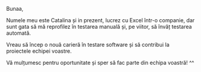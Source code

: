 
Bunaa,

Numele meu este Catalina și in prezent, lucrez cu Excel într-o companie, dar sunt gata să mă reprofilez în testarea manuală și, pe viitor, să învăț testarea automată.

Vreau să încep o nouă carieră în testare software și să contribui la proiectele echipei voastre. 

Vă mulțumesc pentru oportunitate și sper să fac parte din echipa voastră! ^^

